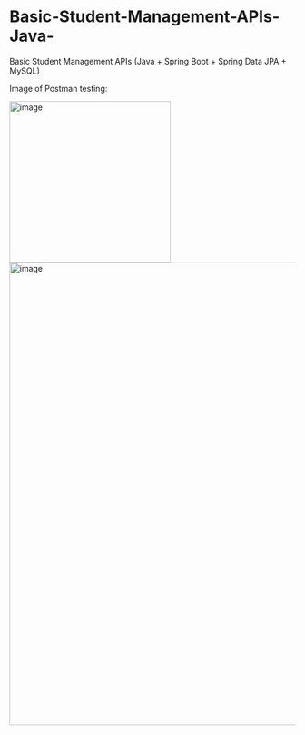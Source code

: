 # Basic-Student-Management-APIs-Java-
Basic Student Management APIs (Java + Spring Boot + Spring Data JPA + MySQL)

Image of Postman testing:

<img width="284" alt="image" src="https://user-images.githubusercontent.com/89829761/211356585-f11eced9-69bd-40ec-a7fa-2f2af5a97fa7.png">


<img width="815" alt="image" src="https://user-images.githubusercontent.com/89829761/212524354-ed9d1227-6c13-429f-9ca0-c3d0ede78628.png">


